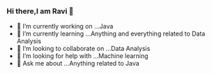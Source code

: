 ### Hi there,I am Ravi 👋

<!--
**ivarchan18/ivarchan18** is a ✨ _special_ ✨ repository because its `README.md` (this file) appears on your GitHub profile.

Here are some ideas to get you started:
-->
- 🔭 I’m currently working on ...Java
- 🌱 I’m currently learning ...Anything and everything related to Data Analysis
- 👯 I’m looking to collaborate on ...Data Analysis 
- 🤔 I’m looking for help with ...Machine learning
- 💬 Ask me about ...Anything related to Java
